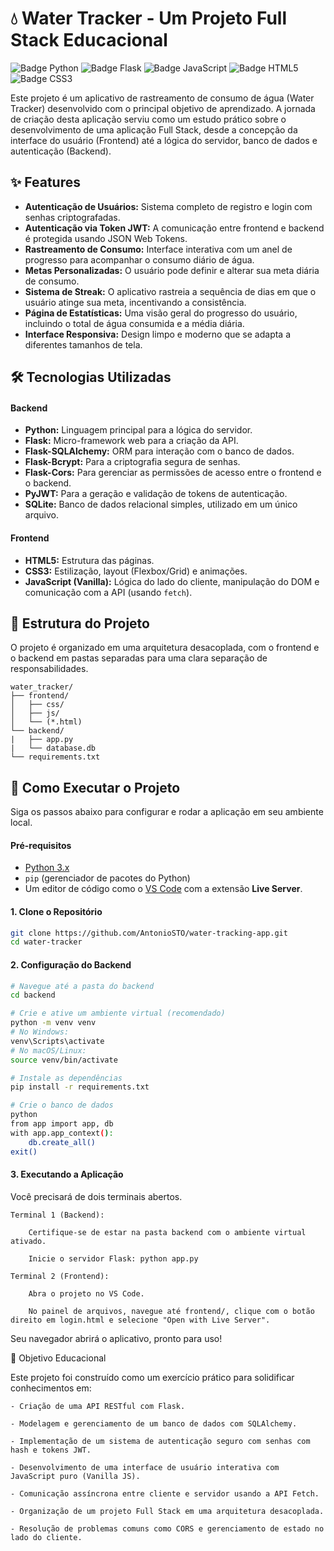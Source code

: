 # 💧 Water Tracker - Um Projeto Full Stack Educacional

![Badge Python](https://img.shields.io/badge/Python-3776AB?style=for-the-badge&logo=python&logoColor=white)
![Badge Flask](https://img.shields.io/badge/Flask-000000?style=for-the-badge&logo=flask&logoColor=white)
![Badge JavaScript](https://img.shields.io/badge/JavaScript-F7DF1E?style=for-the-badge&logo=javascript&logoColor=black)
![Badge HTML5](https://img.shields.io/badge/HTML5-E34F26?style=for-the-badge&logo=html5&logoColor=white)
![Badge CSS3](https://img.shields.io/badge/CSS3-1572B6?style=for-the-badge&logo=css3&logoColor=white)

Este projeto é um aplicativo de rastreamento de consumo de água (Water Tracker) desenvolvido com o principal objetivo de aprendizado. A jornada de criação desta aplicação serviu como um estudo prático sobre o desenvolvimento de uma aplicação Full Stack, desde a concepção da interface do usuário (Frontend) até a lógica do servidor, banco de dados e autenticação (Backend).

## ✨ Features

* **Autenticação de Usuários:** Sistema completo de registro e login com senhas criptografadas.
* **Autenticação via Token JWT:** A comunicação entre frontend e backend é protegida usando JSON Web Tokens.
* **Rastreamento de Consumo:** Interface interativa com um anel de progresso para acompanhar o consumo diário de água.
* **Metas Personalizadas:** O usuário pode definir e alterar sua meta diária de consumo.
* **Sistema de Streak:** O aplicativo rastreia a sequência de dias em que o usuário atinge sua meta, incentivando a consistência.
* **Página de Estatísticas:** Uma visão geral do progresso do usuário, incluindo o total de água consumida e a média diária.
* **Interface Responsiva:** Design limpo e moderno que se adapta a diferentes tamanhos de tela.

## 🛠️ Tecnologias Utilizadas

#### **Backend**
* **Python:** Linguagem principal para a lógica do servidor.
* **Flask:** Micro-framework web para a criação da API.
* **Flask-SQLAlchemy:** ORM para interação com o banco de dados.
* **Flask-Bcrypt:** Para a criptografia segura de senhas.
* **Flask-Cors:** Para gerenciar as permissões de acesso entre o frontend e o backend.
* **PyJWT:** Para a geração e validação de tokens de autenticação.
* **SQLite:** Banco de dados relacional simples, utilizado em um único arquivo.

#### **Frontend**
* **HTML5:** Estrutura das páginas.
* **CSS3:** Estilização, layout (Flexbox/Grid) e animações.
* **JavaScript (Vanilla):** Lógica do lado do cliente, manipulação do DOM e comunicação com a API (usando `fetch`).

## 📁 Estrutura do Projeto

O projeto é organizado em uma arquitetura desacoplada, com o frontend e o backend em pastas separadas para uma clara separação de responsabilidades.
```
water_tracker/
├── frontend/
│   ├── css/
│   ├── js/
│   └── (*.html)
└── backend/
|   ├── app.py
|   └── database.db
└── requirements.txt
```
## 🚀 Como Executar o Projeto

Siga os passos abaixo para configurar e rodar a aplicação em seu ambiente local.

#### **Pré-requisitos**
* [Python 3.x](https://www.python.org/downloads/)
* `pip` (gerenciador de pacotes do Python)
* Um editor de código como o [VS Code](https://code.visualstudio.com/) com a extensão **Live Server**.

#### **1. Clone o Repositório**
```bash
git clone https://github.com/AntonioSTO/water-tracking-app.git
cd water-tracker
```

#### **2. Configuração do Backend**


```bash
# Navegue até a pasta do backend
cd backend

# Crie e ative um ambiente virtual (recomendado)
python -m venv venv
# No Windows:
venv\Scripts\activate
# No macOS/Linux:
source venv/bin/activate

# Instale as dependências
pip install -r requirements.txt

# Crie o banco de dados
python
from app import app, db
with app.app_context():
    db.create_all()
exit()
```

#### **3. Executando a Aplicação**

Você precisará de dois terminais abertos.

    Terminal 1 (Backend):

        Certifique-se de estar na pasta backend com o ambiente virtual ativado.

        Inicie o servidor Flask: python app.py

    Terminal 2 (Frontend):

        Abra o projeto no VS Code.

        No painel de arquivos, navegue até frontend/, clique com o botão direito em login.html e selecione "Open with Live Server".

Seu navegador abrirá o aplicativo, pronto para uso!

🎯 Objetivo Educacional

Este projeto foi construído como um exercício prático para solidificar conhecimentos em:

    - Criação de uma API RESTful com Flask.

    - Modelagem e gerenciamento de um banco de dados com SQLAlchemy.

    - Implementação de um sistema de autenticação seguro com senhas com hash e tokens JWT.

    - Desenvolvimento de uma interface de usuário interativa com JavaScript puro (Vanilla JS).

    - Comunicação assíncrona entre cliente e servidor usando a API Fetch.

    - Organização de um projeto Full Stack em uma arquitetura desacoplada.

    - Resolução de problemas comuns como CORS e gerenciamento de estado no lado do cliente.
